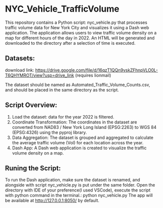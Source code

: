 # NYC_Vehicle_TrafficVolume

This repository contains a Python script: nyc_vehicle.py that processes traffic volume data for New York City and visualizes it using a Dash web application. 
The application allows users to view traffic volume density on a map for different hours of the day in 2022. 
An HTML will be generated and downloaded to the directory after a selection of time is executed.

## Datasets:
download link: https://drive.google.com/file/d/16qzT1QQn9vskZFhnpVLO0L-T6QHYMROT/view?usp=drive_link
(requires lionmail)

The dataset should be named as Automated_Traffic_Volume_Counts.csv, and should be placed in the same directory as the script.

## Script Overview:

1. Load the dataset: data for the year 2022 is filtered.
2. Coordinate Transformation: The coordinates in the dataset are converted from NAD83 / New York Long Island (EPSG:2263) to WGS 84 (EPSG:4326) using the pyproj library.
3. Data Aggregation: The dataset is grouped and aggregated to calculate the average traffic volume (Vol) for each location across the year.
4. Dash App: A Dash web application is created to visualize the traffic volume density on a map.

## Runing the Script:
To run the Dash application, make sure the dataset is renamed, and alongside with script nyc_vehicle.py is put under the same folder.
Open the directory with IDE of your preference(I used VSCode), execute the script with python command in the terminal.: python nyc_vehicle.py
The app will be available at http://127.0.0.1:8050/ by default.




